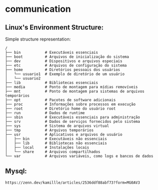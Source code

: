 # communication

## Linux's Environment Structure:
Simple structure representation:

    /
    ├── bin           # Executáveis essenciais
    ├── boot          # Arquivos de inicialização do sistema
    ├── dev           # Dispositivos e arquivos especiais
    ├── etc           # Arquivos de configuração do sistema
    ├── home          # Diretórios pessoais dos usuários
    │   └── usuario1  # Exemplo de diretório de um usuário
    │   └── usuario2
    ├── lib           # Bibliotecas essenciais
    ├── media         # Ponto de montagem para mídias removíveis
    ├── mnt           # Ponto de montagem para sistemas de arquivos temporários
    ├── opt           # Pacotes de software adicionais
    ├── proc          # Informações sobre processos em execução
    ├── root          # Diretório home do usuário root
    ├── run           # Dados de runtime
    ├── sbin          # Executáveis essenciais para administração
    ├── srv           # Dados de serviços fornecidos pelo sistema
    ├── sys           # Sistema de arquivos virtual
    ├── tmp           # Arquivos temporários
    ├── usr           # Aplicativos e arquivos de usuário
    │   ├── bin       # Executáveis não essenciais
    │   ├── lib       # Bibliotecas não essenciais
    │   ├── local     # Instalações locais
    │   └── share     # Arquivos compartilhados
    └── var           # Arquivos variáveis, como logs e bancos de dados

## Mysql:

    https://zenn.dev/kamillle/articles/2536ddf88abf73?form=MG0AV3
